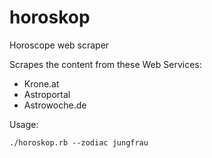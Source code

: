 # horoskop
Horoscope web scraper

Scrapes the content from these Web Services:
- Krone.at
- Astroportal
- Astrowoche.de
  
Usage:
```
./horoskop.rb --zodiac jungfrau
```

